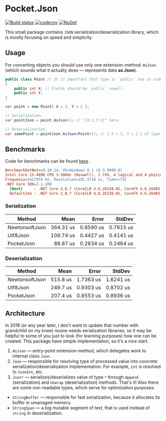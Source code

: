 # Pocket.Json

[![Build status](https://ci.appveyor.com/api/projects/status/lwgemdqwe3gepq5b?svg=true)](https://ci.appveyor.com/project/JoshuaLight/castalia)
[![codecov](https://codecov.io/gh/JoshuaLight/Pocket.Json/branch/master/graph/badge.svg)](https://codecov.io/gh/JoshuaLight/Pocket.Json)
[![NuGet](https://img.shields.io/nuget/v/Pocket.Json.svg)](https://www.nuget.org/packages/Pocket.Json)

This small package contains `JSON` serialization/deserialization library, which is mostly focusing on speed and simplicity.

## Usage
For converting objects you should use only one extension-method: `AsJson` (which sounds what it actually does — represents data **as Json**).
```c#
public class Point // It is important that type is `public` due to code-generation.
{
    public int X; // Fields should be `public` aswell.
    public int Y;
}

var point = new Point{ X = 1, Y = 2 };

// Serialization.
var pointJson = point.AsJson(); // "{X:1,Y:2}" here.

// Deserialization.
var samePoint = pointJson.AsJson<Point>(); // { X = 1, Y = 2 } of type `Point` here.
```

## Benchmarks
Code for benchmarks can be found [here](https://github.com/JoshuaLight/Pocket.Json/blob/master/src/Benchmarks/Program.cs).
``` ini
BenchmarkDotNet=v0.10.14, OS=Windows 8.1 (6.3.9600.0)
Intel Core i5-4690 CPU 3.50GHz (Haswell), 1 CPU, 4 logical and 4 physical cores
Frequency=3417974 Hz, Resolution=292.5710 ns, Timer=TSC
.NET Core SDK=2.1.200
  [Host]     : .NET Core 2.0.7 (CoreCLR 4.6.26328.01, CoreFX 4.6.26403.03), 64bit RyuJIT
  DefaultJob : .NET Core 2.0.7 (CoreCLR 4.6.26328.01, CoreFX 4.6.26403.03), 64bit RyuJIT
```
### Serialization
|         Method |      Mean |     Error |    StdDev |
|--------------- |----------:|----------:|----------:|
| NewtonsoftJson | 364.31 us | 0.8590 us | 0.7615 us |
|       Utf8Json | 109.74 us | 0.4427 us | 0.4141 us |
|     PocketJson |  88.87 us | 0.2634 us | 0.2464 us |
### Deserialization
|         Method |     Mean |     Error |    StdDev |
|--------------- |---------:|----------:|----------:|
| NewtonsoftJson | 515.8 us | 1.7363 us | 1.6241 us |
|       Utf8Json | 249.7 us | 0.9303 us | 0.8702 us |
|     PocketJson | 207.4 us | 0.9553 us | 0.8936 us |

## Architecture
In 2018 (or any year later, I don't want to update that number with grandchild on my knee) noone needs serialization libraries, so it may be helpful to some of you just to look (for learning purposes) how one can be created. This package have simple implementation, so it's a nice start.
1. `AsJson` — entry-point extension-method, which delegates work to internal class `Json`.
2. `Json` — responsible for resolving type of processed value into concrete serialization/deserialization implementation. For example, `int` is resolved to `JsonInt`, etc.
3. `Json*` — serializes/deserializes value of type `*` through `Append` (serialization) and `Unwrap` (deserialization) methods.
That's it!
Also there are some non-readable types, which serve for optimization purposes:
- `StringBuffer` — responsible for fast serialization, because it allocates its buffer in umanaged memory.
- `StringSpan` — a big mutable segment of text, that is used instead of `string` in deserialization.
